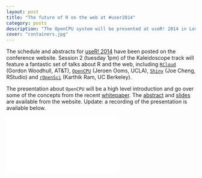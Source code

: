```yaml
---
layout: post
title: "The future of R on the web at #user2014"
category: posts
description: "The OpenCPU system will be presented at useR! 2014 in Los Angeles. The abstract and slides have been posted on the website."
cover: "containers.jpg"
---
```


The schedule and abstracts for [useR! 2014](http://user2014.stat.ucla.edu/) have been posted on the conference website. Session 2 (tuesday 1pm) of the Kaleidoscope track will feature a fantastic set of talks about R and the web, including [`RCloud`](https://github.com/att/rcloud) (Gordon Woodhull, AT&T), [`OpenCPU`](https://www.opencpu.org) (Jeroen Ooms, UCLA), [`Shiny`](http://shiny.rstudio.com/) (Joe Cheng, RStudio) and [`rOpenSci`](http://ropensci.org/) (Karthik Ram, UC Berkeley).

The presentation about `OpenCPU` will be a high level introduction and go over some of the concepts from the recent [whitepaper](http://arxiv.org/abs/1406.4806). The [abstract](http://user2014.stat.ucla.edu/abstracts/talks/209_Ooms.pdf) and [slides](http://jeroenooms.github.io/opencpu-slides/) are available from the website. Update: a recording of the presentation is available below.

<div class="videoWrapper">
    <iframe src="//www.youtube.com/embed/jQlz6RB2n_M" frameborder="0" allowfullscreen></iframe>
</div>
